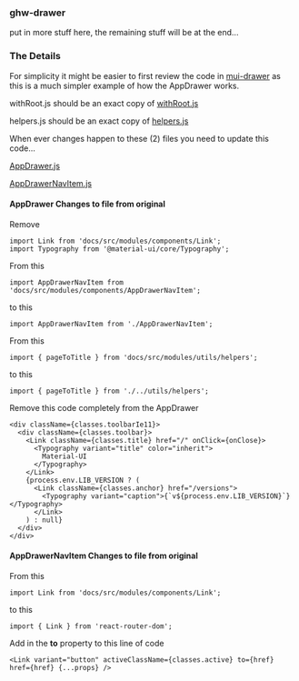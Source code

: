 
### ghw-drawer

put in more stuff here, the remaining stuff will be at the end...

### The Details

For simplicity it might be easier to first review the code in
[mui-drawer](https://github.com/stormasm/mui-drawer) as this
is a much simpler example of how the AppDrawer works.

withRoot.js should be an exact copy of
[withRoot.js](https://github.com/mui-org/material-ui/blob/master/examples/create-react-app/src/withRoot.js)

helpers.js should be an exact copy of
[helpers.js](https://github.com/mui-org/material-ui/blob/master/docs/src/modules/utils/helpers.js)

When ever changes happen to these (2) files you need to update this code...

[AppDrawer.js](https://github.com/mui-org/material-ui/commits/master/docs/src/modules/components/AppDrawer.js)

[AppDrawerNavItem.js](https://github.com/mui-org/material-ui/commits/master/docs/src/modules/components/AppDrawerNavItem.js)

#### AppDrawer Changes to file from original

Remove
```
import Link from 'docs/src/modules/components/Link';
import Typography from '@material-ui/core/Typography';
```

From this
```
import AppDrawerNavItem from 'docs/src/modules/components/AppDrawerNavItem';
```
to this
```
import AppDrawerNavItem from './AppDrawerNavItem';
```

From this
```
import { pageToTitle } from 'docs/src/modules/utils/helpers';
```
to this
```
import { pageToTitle } from './../utils/helpers';
```

Remove this code completely from the AppDrawer

```
<div className={classes.toolbarIe11}>
  <div className={classes.toolbar}>
    <Link className={classes.title} href="/" onClick={onClose}>
      <Typography variant="title" color="inherit">
        Material-UI
      </Typography>
    </Link>
    {process.env.LIB_VERSION ? (
      <Link className={classes.anchor} href="/versions">
        <Typography variant="caption">{`v${process.env.LIB_VERSION}`}</Typography>
      </Link>
    ) : null}
  </div>
</div>
```

#### AppDrawerNavItem Changes to file from original

From this
```
import Link from 'docs/src/modules/components/Link';
```
to this
```
import { Link } from 'react-router-dom';
```

Add in the **to** property to this line of code
```
<Link variant="button" activeClassName={classes.active} to={href} href={href} {...props} />
```
